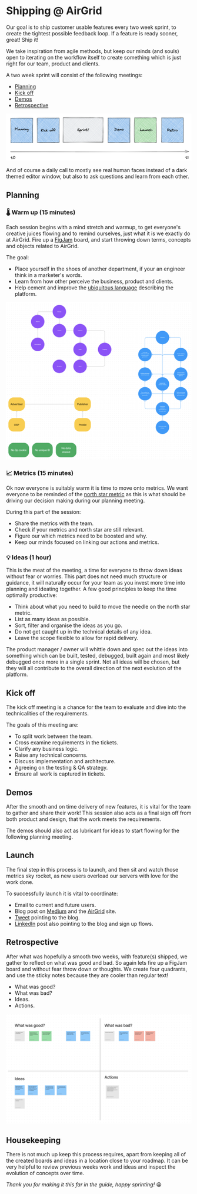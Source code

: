 # Shipping @ AirGrid

Our goal is to ship customer usable features every two week sprint, to create
the tightest possible feedback loop. If a feature is ready sooner, great! Ship
it!

We take inspiration from agile methods, but keep our minds (and souls) open to
iterating on the workflow itself to create something which is just right for our
team, product and clients.

A two week sprint will consist of the following meetings:

- [Planning](#planning)
- [Kick off](#kick-off)
- [Demos](#demos)
- [Retrospective](#retrospective)

![AirGrid sprint timeline](/images/sprint-timeline.png)

And of course a daily call to mostly see real human faces instead of a dark
themed editor window, but also to ask questions and learn from each other.

## Planning

### 🌡️ Warm up (15 minutes)

Each session begins with a mind stretch and warmup, to get everyone's creative
juices flowing and to remind ourselves, just what it is we exactly do at
AirGrid. Fire up a [FigJam](https://www.figma.com/figjam/) board, and start
throwing down terms, concepts and objects related to AirGrid.

The goal:

- Place yourself in the shoes of another department, if your an engineer think
  in a marketer's words.
- Learn from how other perceive the business, product and clients.
- Help cement and improve the
  [ubiquitous language](https://martinfowler.com/bliki/UbiquitousLanguage.html)
  describing the platform.

![AirGrid warm up meeting board](/images/warm-up.png)

### 📈 Metrics (15 minutes)

Ok now everyone is suitably warm it is time to move onto metrics. We want
everyone to be reminded of the
[north star metric](https://future.a16z.com/north-star-metrics/) as this is what
should be driving our decision making during our planning meeting.

During this part of the session:

- Share the metrics with the team.
- Check if your metrics and north star are still relevant.
- Figure our which metrics need to be boosted and why.
- Keep our minds focused on linking our actions and metrics.

### 💡 Ideas (1 hour)

This is the meat of the meeting, a time for everyone to throw down ideas without
fear or worries. This part does not need much structure or guidance, it will
naturally occur for your team as you invest more time into planning and ideating
together. A few good principles to keep the time optimally productive:

- Think about what you need to build to move the needle on the north star
  metric.
- List as many ideas as possible.
- Sort, filter and organise the ideas as you go.
- Do not get caught up in the technical details of any idea.
- Leave the scope flexible to allow for rapid delivery.

The product manager / owner will whittle down and spec out the ideas into
something which can be built, tested, debugged, built again and most likely
debugged once more in a single sprint. Not all ideas will be chosen, but they
will all contribute to the overall direction of the next evolution of the
platform.

## Kick off

The kick off meeting is a chance for the team to evaluate and dive into the
technicalities of the requirements.

The goals of this meeting are:

- To split work between the team.
- Cross examine requirements in the tickets.
- Clarify any business logic.
- Raise any technical concerns.
- Discuss implementation and architecture.
- Agreeing on the testing & QA strategy.
- Ensure all work is captured in tickets.

## Demos

After the smooth and on time delivery of new features, it is vital for the team
to gather and share their work! This session also acts as a final sign off from
both product and design, that the work meets the requirements.

The demos should also act as lubricant for ideas to start flowing for the
following planning meeting.

## Launch

The final step in this process is to launch, and then sit and watch those
metrics sky rocket, as new users overload our servers with love for the work
done.

To successfully launch it is vital to coordinate:

- Email to current and future users.
- Blog post on [Medium](https://medium.com/@AirGridHQ) and the
  [AirGrid](https://airgrid.io) site.
- [Tweet](https://twitter.com/airgridhq) pointing to the blog.
- [LinkedIn](https://www.linkedin.com/company/airgrid) post also pointing to the
  blog and sign up flows.

## Retrospective

After what was hopefully a smooth two weeks, with feature(s) shipped, we gather
to reflect on what was good and bad. So again lets fire up a FigJam board and
without fear throw down or thoughts. We create four quadrants, and use the
sticky notes because they are cooler than regular text!

- What was good?
- What was bad?
- Ideas.
- Actions.

![AirGrid retrospective board](/images/retro-board.png)

## Housekeeping

There is not much up keep this process requires, apart from keeping all of the
created boards and ideas in a location close to your roadmap. It can be very
helpful to review previous weeks work and ideas and inspect the evolution of
concepts over time.

_Thank you for making it this far in the guide, happy sprinting!_ 😀
